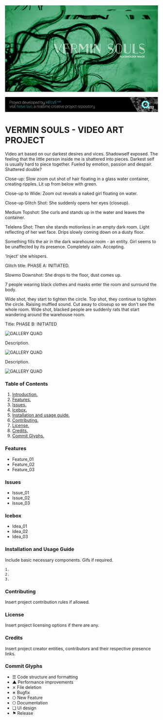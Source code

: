 ![Project Banner](assets/verminsouls_banner1.png)

[![BANNERTAG](/assets/helve-banner.png)](http://helve.live)

<a name="intro"></a>
# VERMIN SOULS - VIDEO ART PROJECT
Video art based on our darkest desires and vices. Shadowself exposed. The feeling that the little person inside me is shattered into pieces. Darkest self is usually hard to piece together. Fueled by emotion, passion and despair. Shattered double?

Close-up: Slow zoom out shot of hair floating in a glass water container, creating ripples. Lit up from below with green. 

Close-up to Wide: Zoom out reveals a naked girl floating on water. 

Close-up Glitch Shot: She suddenly opens her eyes (closeup).

Medium Topshot: She curls and stands up in the water and leaves the container.

Telelens Shot: Then she stands motionless in an empty dark room. Light reflecting of her wet face. Drips slowly coming down on a dusty floor.

Something fills the air in the dark warehouse room - an entity. Girl seems to be unaffected by its presence. Completely calm. Accepting.

'Inject' she whispers.

Glitch title: PHASE A: INITIATED.

Slowmo Downshot: She drops to the floor, dust comes up.

7 people wearing black clothes and masks enter the room and surround the body.

Wide shot, they start to tighten the circle.
Top shot, they continue to tighten the circle. Raising muffled sound.
Cut away to closeup so we don't see the whole room.
Wide shot, blacked people are suddenly rats that start wandering around the warehouse room.

Title: PHASE B: INITIATED



![GALLERY QUAD](/assets/template_visuals/temp-dual-gallery.png)

Description.

![GALLERY QUAD](/assets/template_visuals/temp-triple-gallery.png)

Description.

![GALLERY QUAD](/assets/template_visuals/temp-quad-gallery.png)

### Table of Contents
1. [Introduction.](#intro)
2. [Features.](#features)
3. [Issues.](#issues)
4. [Icebox.](#icebox)
5. [Installation and usage guide.](#install)
6. [Contributing.](#contribute)
7. [License.](#license)
8. [Credits.](#credits)
9. [Commit Glyphs.](#glyphs)

<a name="features"></a>
### Features
+ Feature_01
+ Feature_02
+ Feature_03

<a name="issues"></a>
### Issues
+ Issue_01
+ Issue_02
+ Issue_03

<a name="icebox"></a>
### Icebox
+ Idea_01
+ Idea_02
+ Idea_03

<a name="install"></a>
### Installation and Usage Guide
Include basic necessary components. Gifs if required.
```
1. 
2. 
3. 
```

<a name="contribute"></a>
### Contributing
Insert project contribution rules if allowed.

<a name="license"></a>
### License
Insert project licensing options if there are any.

<a name="credits"></a>
### Credits
Insert project creator entities, contributors and their respective presence links.

<a name="glyphs"></a>
### Commit Glyphs

+ ☰ Code structure and formatting
+ ▲ Performance improvements
+ ⨯ File deletion
+ ∗ Bugfix
+ ⬡ New Feature
+ ⎔ Documentation
+ ❑ UI design
+ ⚑ Release
